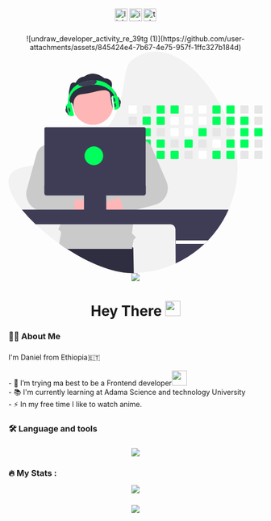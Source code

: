 

###

<div align="center">
  <a href="https://www.linkedin.com/in/dani-boy-35552624b/"><img src="https://img.shields.io/static/v1?message=LinkedIn&logo=linkedin&label=&color=0077B5&logoColor=white&labelColor=&style=for-the-badge" height="25" alt="linkedin logo"  /></a>
  <a href="https://www.instagram.com/da_nnn_yyy/#"><img src="https://img.shields.io/static/v1?message=Instagram&logo=instagram&label=&color=red&logoColor=white&labelColor=&style=for-the-badge" height="25" alt="instagram logo"  /></a>
  <a href="https://t.me/g_dnl" ><img src="https://img.shields.io/static/v1?message=TeleGram&logo=telegram&label=&color=33AAE2&logoColor=white&labelColor=&style=for-the-badge" height="25" alt="telegram logo"  /></a>
  

</div>

###

<div align="center">![undraw_developer_activity_re_39tg (1)](https://github.com/user-attachments/assets/845424e4-7b67-4e75-957f-1ffc327b184d)<svg xmlns="http://www.w3.org/2000/svg" data-name="Layer 1" width="850.53801" height="740.82953" viewBox="0 0 850.53801 740.82953" xmlns:xlink="http://www.w3.org/1999/xlink"><path d="M941.609,465.12478a354.2104,354.2104,0,0,1-98.85,245.9q-5.74494,6.015-11.8,11.74-9.225,8.775-19.07,16.87a353.93418,353.93418,0,0,1-217.58,80.69q-3.97494.09-7.98.09c-63.43,0-143.21-33.87994-215.61-80.78q-8.985-5.82-17.81-11.91-4.125-2.82-8.21-5.72a730.42959,730.42959,0,0,1-79.32-64.8,514.11633,514.11633,0,0,1-45.75-48.92c-55.63-68.62006-67.9-130.45,11.41-143.16q14.085-2.25,27.34-4.81,19.20008-3.69,36.75-7.97,23.64-5.745,44.42005-12.46,6.99-2.25,13.66-4.59c65.74-23.09,109.74-53.19995,139.69-85.87q7.62-8.295,14.05-16.79a236.05512,236.05512,0,0,0,17.83-27.12,254.89845,254.89845,0,0,0,18.41-41.05l.27-.78c23.83-68.74,16.58-132.5,42.87-153.84,112.38-91.23,252.29,38.69,317.96,191.9q4.965,11.58,9.34,23.3,1.965,5.23507,3.79,10.49,4.79992,13.69491,8.71,27.46,1.5,5.25,2.86005,10.49c.97,3.77,1.9,7.53,2.76,11.29C938.139,412.30478,941.609,439.4548,941.609,465.12478Z" transform="translate(-174.73099 -79.58524)" fill="#f2f2f2"/><path d="M594.309,820.3248q-3.97494.09-7.98.09c-63.43,0-143.21-33.87994-215.61-80.78q-8.985-5.82-17.81-11.91l5.16-31.4,156.21-20.74,78.4,59.95Z" transform="translate(-174.73099 -79.58524)" fill="#2f2e41"/><path d="M601.82894,259.63486h-22.26a2.601,2.601,0,0,0-2.59985,2.59985v22.27a2.59264,2.59264,0,0,0,2.59985,2.59009h22.26a2.59918,2.59918,0,0,0,2.6001-2.59009v-22.27A2.60761,2.60761,0,0,0,601.82894,259.63486Z" transform="translate(-174.73099 -79.58524)" fill="#fff"/><path d="M601.82894,297.58481h-22.26a2.60105,2.60105,0,0,0-2.59985,2.6v22.27a2.59253,2.59253,0,0,0,2.59985,2.59h22.26a2.59907,2.59907,0,0,0,2.6001-2.59v-22.27A2.60763,2.60763,0,0,0,601.82894,297.58481Z" transform="translate(-174.73099 -79.58524)" fill="#e6e6e6"/><path d="M601.82894,335.53476h-22.26a2.60116,2.60116,0,0,0-2.59985,2.6001v22.26a2.59464,2.59464,0,0,0,2.59985,2.59985h22.26a2.60116,2.60116,0,0,0,2.6001-2.59985v-22.26A2.60774,2.60774,0,0,0,601.82894,335.53476Z" transform="translate(-174.73099 -79.58524)" fill="#e6e6e6"/><path d="M604.389,375.62485a2.61714,2.61714,0,0,0-2.56006-2.14014h-22.26a2.60124,2.60124,0,0,0-2.59985,2.6001v22.26a2.59474,2.59474,0,0,0,2.59985,2.6h22.26a2.60126,2.60126,0,0,0,2.6001-2.6v-22.26A2.31271,2.31271,0,0,0,604.389,375.62485Z" transform="translate(-174.73099 -79.58524)" fill="#e6e6e6"/><path d="M602.839,411.63486a2.634,2.634,0,0,0-1.01-.20008h-22.26a2.59475,2.59475,0,0,0-2.59985,2.6v22.26a2.58836,2.58836,0,0,0,2.59985,2.6001h22.26a2.60137,2.60137,0,0,0,2.6001-2.6001v-22.26A2.61575,2.61575,0,0,0,602.839,411.63486Z" transform="translate(-174.73099 -79.58524)" fill="#e6e6e6"/><path d="M648.589,259.63486h-22.26a2.601,2.601,0,0,0-2.59985,2.59985v22.27a2.59264,2.59264,0,0,0,2.59985,2.59009h22.26a2.59918,2.59918,0,0,0,2.6001-2.59009v-22.27A2.60761,2.60761,0,0,0,648.589,259.63486Z" transform="translate(-174.73099 -79.58524)" fill="#e6e6e6"/><path d="M648.589,297.58481h-22.26a2.60105,2.60105,0,0,0-2.59985,2.6v22.27a2.59253,2.59253,0,0,0,2.59985,2.59h22.26a2.59907,2.59907,0,0,0,2.6001-2.59v-22.27A2.60763,2.60763,0,0,0,648.589,297.58481Z" transform="translate(-174.73099 -79.58524)" fill="#00ff5c"/><path d="M648.589,335.53476h-22.26a2.60116,2.60116,0,0,0-2.59985,2.6001v22.26a2.59464,2.59464,0,0,0,2.59985,2.59985h22.26a2.60116,2.60116,0,0,0,2.6001-2.59985v-22.26A2.60774,2.60774,0,0,0,648.589,335.53476Z" transform="translate(-174.73099 -79.58524)" fill="#00ff5c"/><path d="M648.589,373.48471h-22.26a2.59261,2.59261,0,0,0-2.46,1.78,2.47846,2.47846,0,0,0-.13989.82007v22.26a2.59474,2.59474,0,0,0,2.59985,2.6h22.26a2.60126,2.60126,0,0,0,2.6001-2.6v-22.26A2.60782,2.60782,0,0,0,648.589,373.48471Z" transform="translate(-174.73099 -79.58524)" fill="#00ff5c"/><path d="M648.589,411.43478h-22.26a2.59475,2.59475,0,0,0-2.59985,2.6v22.26a2.59485,2.59485,0,0,0,2.59985,2.6001h22.26a2.60137,2.60137,0,0,0,2.6001-2.6001v-22.26A2.60127,2.60127,0,0,0,648.589,411.43478Z" transform="translate(-174.73099 -79.58524)" fill="#e6e6e6"/><path d="M695.349,259.63486h-22.26a2.601,2.601,0,0,0-2.59985,2.59985v22.27a2.59264,2.59264,0,0,0,2.59985,2.59009h22.26a2.59918,2.59918,0,0,0,2.6001-2.59009v-22.27A2.60761,2.60761,0,0,0,695.349,259.63486Z" transform="translate(-174.73099 -79.58524)" fill="#00ff5c"/><path d="M695.349,297.58481h-22.26a2.60105,2.60105,0,0,0-2.59985,2.6v22.27a2.59253,2.59253,0,0,0,2.59985,2.59h22.26a2.59907,2.59907,0,0,0,2.6001-2.59v-22.27A2.60763,2.60763,0,0,0,695.349,297.58481Z" transform="translate(-174.73099 -79.58524)" fill="#00ff5c"/><path d="M695.349,335.53476h-22.26a2.60116,2.60116,0,0,0-2.59985,2.6001v22.26a2.59464,2.59464,0,0,0,2.59985,2.59985h22.26a2.60116,2.60116,0,0,0,2.6001-2.59985v-22.26A2.60774,2.60774,0,0,0,695.349,335.53476Z" transform="translate(-174.73099 -79.58524)" fill="#e6e6e6"/><path d="M695.349,373.48471h-22.26a2.60124,2.60124,0,0,0-2.59985,2.6001v22.26a2.59474,2.59474,0,0,0,2.59985,2.6h22.26a2.60126,2.60126,0,0,0,2.6001-2.6v-22.26A2.60782,2.60782,0,0,0,695.349,373.48471Z" transform="translate(-174.73099 -79.58524)" fill="#00ff5c"/><path d="M695.349,411.43478h-22.26a2.59475,2.59475,0,0,0-2.59985,2.6v22.26a2.59485,2.59485,0,0,0,2.59985,2.6001h22.26a2.60137,2.60137,0,0,0,2.6001-2.6001v-22.26A2.60127,2.60127,0,0,0,695.349,411.43478Z" transform="translate(-174.73099 -79.58524)" fill="#00ff5c"/><path d="M742.109,259.63486h-22.26a2.60113,2.60113,0,0,0-2.6,2.59985v22.27a2.59275,2.59275,0,0,0,2.6,2.59009h22.26a2.59918,2.59918,0,0,0,2.6001-2.59009v-22.27A2.60761,2.60761,0,0,0,742.109,259.63486Z" transform="translate(-174.73099 -79.58524)" fill="#00ff5c"/><path d="M742.109,297.58481h-22.26a2.60116,2.60116,0,0,0-2.6,2.6v22.27a2.59264,2.59264,0,0,0,2.6,2.59h22.26a2.59907,2.59907,0,0,0,2.6001-2.59v-22.27A2.60763,2.60763,0,0,0,742.109,297.58481Z" transform="translate(-174.73099 -79.58524)" fill="#fff"/><path d="M742.109,335.53476h-22.26a2.60126,2.60126,0,0,0-2.6,2.6001v22.26a2.59474,2.59474,0,0,0,2.6,2.59985h22.26a2.60116,2.60116,0,0,0,2.6001-2.59985v-22.26A2.60774,2.60774,0,0,0,742.109,335.53476Z" transform="translate(-174.73099 -79.58524)" fill="#fff"/><path d="M742.109,373.48471h-22.26a2.60134,2.60134,0,0,0-2.6,2.6001v22.26a2.59485,2.59485,0,0,0,2.6,2.6h22.26a2.60126,2.60126,0,0,0,2.6001-2.6v-22.26A2.60782,2.60782,0,0,0,742.109,373.48471Z" transform="translate(-174.73099 -79.58524)" fill="#e6e6e6"/><path d="M742.109,411.43478h-22.26a2.59485,2.59485,0,0,0-2.6,2.6v22.26a2.595,2.595,0,0,0,2.6,2.6001h22.26a2.60137,2.60137,0,0,0,2.6001-2.6001v-22.26A2.60127,2.60127,0,0,0,742.109,411.43478Z" transform="translate(-174.73099 -79.58524)" fill="#00ff5c"/><path d="M788.869,259.63486h-22.27a2.599,2.599,0,0,0-2.59,2.59985v22.27a2.59059,2.59059,0,0,0,2.59,2.59009h22.27a2.59918,2.59918,0,0,0,2.6001-2.59009v-22.27A2.60761,2.60761,0,0,0,788.869,259.63486Z" transform="translate(-174.73099 -79.58524)" fill="#fff"/><path d="M788.869,297.58481h-22.27a2.599,2.599,0,0,0-2.59,2.6v22.27a2.59048,2.59048,0,0,0,2.59,2.59h22.27a2.59907,2.59907,0,0,0,2.6001-2.59v-22.27A2.60763,2.60763,0,0,0,788.869,297.58481Z" transform="translate(-174.73099 -79.58524)" fill="#fff"/><path d="M788.869,335.53476h-22.27a2.59915,2.59915,0,0,0-2.59,2.6001v22.26a2.59261,2.59261,0,0,0,2.59,2.59985h22.27a2.60116,2.60116,0,0,0,2.6001-2.59985v-22.26A2.60774,2.60774,0,0,0,788.869,335.53476Z" transform="translate(-174.73099 -79.58524)" fill="#fff"/><path d="M788.869,373.48471h-22.27a2.59923,2.59923,0,0,0-2.59,2.6001v22.26a2.59271,2.59271,0,0,0,2.59,2.6h22.27a2.60126,2.60126,0,0,0,2.6001-2.6v-22.26A2.60782,2.60782,0,0,0,788.869,373.48471Z" transform="translate(-174.73099 -79.58524)" fill="#00ff5c"/><path d="M788.869,411.43478h-22.27a2.59272,2.59272,0,0,0-2.59,2.6v22.26a2.59282,2.59282,0,0,0,2.59,2.6001h22.27a2.60137,2.60137,0,0,0,2.6001-2.6001v-22.26A2.60127,2.60127,0,0,0,788.869,411.43478Z" transform="translate(-174.73099 -79.58524)" fill="#e6e6e6"/><path d="M835.629,259.63486h-22.27a2.599,2.599,0,0,0-2.59,2.59985v22.27a2.59059,2.59059,0,0,0,2.59,2.59009h22.27a2.59927,2.59927,0,0,0,2.6001-2.59009v-22.27A2.60769,2.60769,0,0,0,835.629,259.63486Z" transform="translate(-174.73099 -79.58524)" fill="#fff"/><path d="M835.629,297.58481h-22.27a2.599,2.599,0,0,0-2.59,2.6v22.27a2.59048,2.59048,0,0,0,2.59,2.59h22.27a2.59916,2.59916,0,0,0,2.6001-2.59v-22.27A2.60772,2.60772,0,0,0,835.629,297.58481Z" transform="translate(-174.73099 -79.58524)" fill="#fff"/><path d="M835.629,335.53476h-22.27a2.59915,2.59915,0,0,0-2.59,2.6001v22.26a2.59261,2.59261,0,0,0,2.59,2.59985h22.27a2.60124,2.60124,0,0,0,2.6001-2.59985v-22.26A2.60782,2.60782,0,0,0,835.629,335.53476Z" transform="translate(-174.73099 -79.58524)" fill="#00ff5c"/><path d="M835.629,373.48471h-22.27a2.59923,2.59923,0,0,0-2.59,2.6001v22.26a2.59271,2.59271,0,0,0,2.59,2.6h22.27a2.60134,2.60134,0,0,0,2.6001-2.6v-22.26A2.60791,2.60791,0,0,0,835.629,373.48471Z" transform="translate(-174.73099 -79.58524)" fill="#e6e6e6"/><path d="M835.629,411.43478h-22.27a2.59272,2.59272,0,0,0-2.59,2.6v22.26a2.59282,2.59282,0,0,0,2.59,2.6001h22.27a2.60146,2.60146,0,0,0,2.6001-2.6001v-22.26A2.60135,2.60135,0,0,0,835.629,411.43478Z" transform="translate(-174.73099 -79.58524)" fill="#fff"/><path d="M882.389,259.63486h-22.27a2.599,2.599,0,0,0-2.59,2.59985v22.27a2.59059,2.59059,0,0,0,2.59,2.59009h22.27a2.59927,2.59927,0,0,0,2.6001-2.59009v-22.27A2.60769,2.60769,0,0,0,882.389,259.63486Z" transform="translate(-174.73099 -79.58524)" fill="#00ff5c"/><path d="M882.389,297.58481h-22.27a2.599,2.599,0,0,0-2.59,2.6v22.27a2.59048,2.59048,0,0,0,2.59,2.59h22.27a2.59916,2.59916,0,0,0,2.6001-2.59v-22.27A2.60772,2.60772,0,0,0,882.389,297.58481Z" transform="translate(-174.73099 -79.58524)" fill="#00ff5c"/><path d="M882.389,335.53476h-22.27a2.59915,2.59915,0,0,0-2.59,2.6001v22.26a2.59261,2.59261,0,0,0,2.59,2.59985h22.27a2.60124,2.60124,0,0,0,2.6001-2.59985v-22.26A2.60782,2.60782,0,0,0,882.389,335.53476Z" transform="translate(-174.73099 -79.58524)" fill="#e6e6e6"/><path d="M882.389,373.48471h-22.27a2.59923,2.59923,0,0,0-2.59,2.6001v22.26a2.59271,2.59271,0,0,0,2.59,2.6h22.27a2.60134,2.60134,0,0,0,2.6001-2.6v-22.26A2.60791,2.60791,0,0,0,882.389,373.48471Z" transform="translate(-174.73099 -79.58524)" fill="#fff"/><path d="M882.389,411.43478h-22.27a2.59272,2.59272,0,0,0-2.59,2.6v22.26a2.59282,2.59282,0,0,0,2.59,2.6001h22.27a2.60146,2.60146,0,0,0,2.6001-2.6001v-22.26A2.60135,2.60135,0,0,0,882.389,411.43478Z" transform="translate(-174.73099 -79.58524)" fill="#00ff5c"/><path d="M929.149,259.63486h-22.27a2.599,2.599,0,0,0-2.59,2.59985v22.27a2.59059,2.59059,0,0,0,2.59,2.59009h22.27a2.59916,2.59916,0,0,0,2.6-2.59009v-22.27A2.60759,2.60759,0,0,0,929.149,259.63486Z" transform="translate(-174.73099 -79.58524)" fill="#00ff5c"/><path d="M929.149,297.58481h-22.27a2.599,2.599,0,0,0-2.59,2.6v22.27a2.59048,2.59048,0,0,0,2.59,2.59h22.27a2.59906,2.59906,0,0,0,2.6-2.59v-22.27A2.60761,2.60761,0,0,0,929.149,297.58481Z" transform="translate(-174.73099 -79.58524)" fill="#00ff5c"/><path d="M929.149,335.53476h-22.27a2.59915,2.59915,0,0,0-2.59,2.6001v22.26a2.59261,2.59261,0,0,0,2.59,2.59985h22.27a2.60114,2.60114,0,0,0,2.6-2.59985v-22.26A2.60772,2.60772,0,0,0,929.149,335.53476Z" transform="translate(-174.73099 -79.58524)" fill="#e6e6e6"/><path d="M929.149,373.48471h-22.27a2.59923,2.59923,0,0,0-2.59,2.6001v22.26a2.59271,2.59271,0,0,0,2.59,2.6h22.27a2.60124,2.60124,0,0,0,2.6-2.6v-22.26A2.6078,2.6078,0,0,0,929.149,373.48471Z" transform="translate(-174.73099 -79.58524)" fill="#00ff5c"/><path d="M929.149,411.43478h-22.27a2.59272,2.59272,0,0,0-2.59,2.6v22.26a2.59282,2.59282,0,0,0,2.59,2.6001h22.27a2.60135,2.60135,0,0,0,2.6-2.6001v-22.26A2.60125,2.60125,0,0,0,929.149,411.43478Z" transform="translate(-174.73099 -79.58524)" fill="#00ff5c"/><path d="M975.909,259.63486h-22.27a2.599,2.599,0,0,0-2.59,2.59985v22.27a2.59059,2.59059,0,0,0,2.59,2.59009h22.27a2.59916,2.59916,0,0,0,2.6-2.59009v-22.27A2.60759,2.60759,0,0,0,975.909,259.63486Z" transform="translate(-174.73099 -79.58524)" fill="#e6e6e6"/><path d="M975.909,297.58481h-22.27a2.599,2.599,0,0,0-2.59,2.6v22.27a2.59048,2.59048,0,0,0,2.59,2.59h22.27a2.59906,2.59906,0,0,0,2.6-2.59v-22.27A2.60761,2.60761,0,0,0,975.909,297.58481Z" transform="translate(-174.73099 -79.58524)" fill="#00ff5c"/><path d="M975.909,335.53476h-22.27a2.59915,2.59915,0,0,0-2.59,2.6001v22.26a2.59261,2.59261,0,0,0,2.59,2.59985h22.27a2.60114,2.60114,0,0,0,2.6-2.59985v-22.26A2.60772,2.60772,0,0,0,975.909,335.53476Z" transform="translate(-174.73099 -79.58524)" fill="#00ff5c"/><path d="M975.909,373.48471h-22.27a2.59923,2.59923,0,0,0-2.59,2.6001v22.26a2.59271,2.59271,0,0,0,2.59,2.6h22.27a2.60124,2.60124,0,0,0,2.6-2.6v-22.26A2.6078,2.6078,0,0,0,975.909,373.48471Z" transform="translate(-174.73099 -79.58524)" fill="#00ff5c"/><path d="M975.909,411.43478h-22.27a2.59272,2.59272,0,0,0-2.59,2.6v22.26a2.59282,2.59282,0,0,0,2.59,2.6001h22.27a2.60135,2.60135,0,0,0,2.6-2.6001v-22.26A2.60125,2.60125,0,0,0,975.909,411.43478Z" transform="translate(-174.73099 -79.58524)" fill="#e6e6e6"/><path d="M1022.669,259.63486h-22.27a2.59913,2.59913,0,0,0-2.59009,2.59985v22.27a2.5907,2.5907,0,0,0,2.59009,2.59009h22.27a2.59916,2.59916,0,0,0,2.6-2.59009v-22.27A2.60759,2.60759,0,0,0,1022.669,259.63486Z" transform="translate(-174.73099 -79.58524)" fill="#e6e6e6"/><path d="M1022.669,297.58481h-22.27a2.59916,2.59916,0,0,0-2.59009,2.6v22.27a2.59059,2.59059,0,0,0,2.59009,2.59h22.27a2.59906,2.59906,0,0,0,2.6-2.59v-22.27A2.60761,2.60761,0,0,0,1022.669,297.58481Z" transform="translate(-174.73099 -79.58524)" fill="#e6e6e6"/><path d="M1022.669,335.53476h-22.27a2.59926,2.59926,0,0,0-2.59009,2.6001v22.26a2.59272,2.59272,0,0,0,2.59009,2.59985h22.27a2.60114,2.60114,0,0,0,2.6-2.59985v-22.26A2.60772,2.60772,0,0,0,1022.669,335.53476Z" transform="translate(-174.73099 -79.58524)" fill="#00ff5c"/><path d="M1022.669,373.48471h-22.27a2.59934,2.59934,0,0,0-2.59009,2.6001v22.26a2.59282,2.59282,0,0,0,2.59009,2.6h22.27a2.60124,2.60124,0,0,0,2.6-2.6v-22.26A2.6078,2.6078,0,0,0,1022.669,373.48471Z" transform="translate(-174.73099 -79.58524)" fill="#e6e6e6"/><path d="M1022.669,411.43478h-22.27a2.59283,2.59283,0,0,0-2.59009,2.6v22.26a2.59293,2.59293,0,0,0,2.59009,2.6001h22.27a2.60135,2.60135,0,0,0,2.6-2.6001v-22.26A2.60125,2.60125,0,0,0,1022.669,411.43478Z" transform="translate(-174.73099 -79.58524)" fill="#e6e6e6"/><polygon points="336.095 660.051 335.475 660.051 336.005 659.981 336.095 660.051" fill="#2f2e41"/><circle id="b6132315-04e2-4cdb-a713-107c9cd58b0b" data-name="ab6171fa-7d69-4734-b81c-8dff60f9761b" cx="282.81438" cy="176.73277" r="68.32185" fill="#ffb6b6"/><path id="f4304bdd-ba2d-4fff-b404-410205410c5d-906" data-name="bf427902-b9bf-4946-b5d7-5c1c7e04535e" d="M517.37694,206.2256s17.8694-34.16091-21.44383-37.26649c0,0-33.51489-30.40228-67.6758-5.558,0,0-18.63322,0-28.82254,21.08567,0,0-14.655-5.558-17.87551,9.31661,0,0-10.72349,31.05546,0,59.00533,10.72348,27.94992,14.28537,31.05537,14.28537,31.05537s-17.6209-58.59838,25.26991-61.704,90.8867-29.90942,94.46114,4.25144,8.95329,42.57784,8.95329,42.57784S558.47855,220.2006,517.37694,206.2256Z" transform="translate(-174.73099 -79.58524)" fill="#2f2e41"/><path d="M634.279,424.69479l-.2201,1.16-2.47,13.04-17.06994,90.2-1.01,5.31006-2.12,11.23-2.8999,15.31994-6.43018,33.95008-1.83984,9.73-.69006,3.6499-.24,1.28-1.91,10.07007-.58,3.03991-4.66,34.53-4.07007,30.09,13.62012,13.62-8.12012,8.12-5.32983,30.53.00989.07007H370.71908q-13.20008-8.55012-26.02-17.63013l1.79-13.3999s6.15991-23.93006,3.56982-26.79c-2.57983-2.86-8.24-7.97-8.24-7.97l7.13013-16.64.99-2.30993-1.66-34.43006-.03992-.83-.55-11.3501-.07007-1.46-.11-2.18994-2.11-43.68006-.04-.72009-.63989-13.24-.6001-12.58984-.26-5.31006-2.56994-53.13-1.74-36.07995-1.52-31.41,6.11-2.06994,65.3501-22.21009,27.06982-35.19006,56.34009.42,27.58008.21009,46.0199,42.67993,10.47009,5,.08.04,7.50988,3.59,19.04,9.09,20.13013,9.62012,10.32983,4.92993Z" transform="translate(-174.73099 -79.58524)" fill="#cacaca"/><path d="M443.83985,637.13612a30.28588,30.28588,0,0,1-40.66389-22.43L296.61714,599.5882l37.0428-41.902,95.511,20.7803a30.45,30.45,0,0,1,14.66891,58.66964Z" transform="translate(-174.73099 -79.58524)" fill="#ffb6b6"/><path d="M396.32894,560.9548a13.52249,13.52249,0,0,0-7.88989-4.87l-43.72-9.09009-4.49-.92993a18.93267,18.93267,0,0,1-12.53009-9.07007,19.16055,19.16055,0,0,1-2.45-7.8999,18.89456,18.89456,0,0,1,.89-7.48l15.15-45.65,9.82995-29.62a41.79215,41.79215,0,0,0,2.09009-11.05,43.34878,43.34878,0,0,0-9.07007-28.88989,42.69326,42.69326,0,0,0-49.01-13.64014c-.25.09009-.51.19006-.76.29a42.58322,42.58322,0,0,0-25.31,28.41l-10.68,38.85-22.03,80.09009a57.7664,57.7664,0,0,0,48.96,72.67993l62.97,7.38,29.14,3.42a13.49651,13.49651,0,0,0,14.84-10.73,4.89544,4.89544,0,0,0,.11-.55005l.7-4.32007,5.93006-36.37988.05993-.37012A13.47483,13.47483,0,0,0,396.32894,560.9548Z" transform="translate(-174.73099 -79.58524)" fill="#cacaca"/><path d="M511.71356,638.30236a30.28592,30.28592,0,0,0,37.09449-27.9402l103.362-29.99367L609.5885,544.10893l-91.62614,34.04148a30.45,30.45,0,0,0-6.2488,60.152Z" transform="translate(-174.73099 -79.58524)" fill="#ffb6b6"/><path d="M703.4891,513.27475,654.32894,400.13486a42.819,42.819,0,0,0-20.27-21.3501,43.35617,43.35617,0,0,0-8.7799-3.2c-.4701-.12-.94007-.23-1.41-.32007a42.1319,42.1319,0,0,0-19.48.36011,42.81378,42.81378,0,0,0-27.34,21.73,1.00376,1.00376,0,0,0-.08.13989,43.10025,43.10025,0,0,0-.37012,38.8501l.61011,1.22,34.74,69.77a18.90046,18.90046,0,0,1-10.5,26.18994l-2.44006.88013-43.88,15.84985a13.4969,13.4969,0,0,0-8.33,16.79l.11.3501,12.3,39.35986c.05994.18005.11987.36011.18994.54a7.0543,7.0543,0,0,0,.4.99,13.48177,13.48177,0,0,0,15.80993,7.53l23.68006-6.25,4.82995-1.28,61.15-16.1499a57.76037,57.76037,0,0,0,38.22009-78.86011Z" transform="translate(-174.73099 -79.58524)" fill="#cacaca"/><path d="M219.629,608.28482a514.11633,514.11633,0,0,0,45.75,48.92h451.97a16.44588,16.44588,0,0,1,16.42,16.43l.65,114.53a355.4301,355.4301,0,0,0,77.47-48.53q9.84-8.085,19.07-16.87,6.045-5.73,11.8-11.74a355.62853,355.62853,0,0,0,68.82-102.74Z" transform="translate(-174.73099 -79.58524)" fill="#3f3d56"/><path d="M842.759,711.02475q-5.74494,6.015-11.79993,11.74H734.749v-11.74Z" transform="translate(-174.73099 -79.58524)" fill="#fff"/><path d="M633.379,335.53476a5.53766,5.53766,0,0,0-4.87-2.8999H300.669a5.55451,5.55451,0,0,0-5.54,5.54992v196.2201H634.05892V338.18478A5.38548,5.38548,0,0,0,633.379,335.53476Z" transform="translate(-174.73099 -79.58524)" fill="#3f3d56"/><path d="M294.83213,529.09239V553.3062a7.64384,7.64384,0,0,0,7.64382,7.64392H427.57266v47.78659h-1.66185a.9929.9929,0,0,0-.993.99292v3.32374a.9929.9929,0,0,0,.993.993h77.6584a.99291.99291,0,0,0,.993-.993v-3.32374a.9929.9929,0,0,0-.993-.99292h-1.66185V560.95012H627.00407a7.64384,7.64384,0,0,0,7.64382-7.64392V529.09239Z" transform="translate(-174.73099 -79.58524)" fill="#3f3d56"/><circle cx="285.90293" cy="348.70373" r="31.30642" fill="#00ff5c"/><path d="M540.399,252.58481h-5c0-37.8-37.41-62.57-75.15-62.59a82.38227,82.38227,0,0,0-16.35,1.59c-6.06,1.21-12.35,2.66-18.53,4.55-24.37,7.47-46.97,21.91-46.97,56.45a78.591,78.591,0,0,0,2.54,19.88l-4.84,1.26a83.87572,83.87572,0,0,1-2.7-21.14c0-30.18,12.39-50.91,33.79-63.27,11.25-6.5,24.98-10.69,40.71-12.73a97.13079,97.13079,0,0,1,19.75-.6C511.049,179.10477,540.399,212.38479,540.399,252.58481Z" transform="translate(-174.73099 -79.58524)" fill="#00ff5c"/><path d="M548.729,255.35477l-1.97-14.56a15.71013,15.71013,0,0,0-5-9.56,15.81566,15.81566,0,0,0-13.25-4l-3.13.43a6.52426,6.52426,0,0,0-4.35,2.53,6.548,6.548,0,0,0-1.29,4.87l4.55,33.54a6.57712,6.57712,0,0,0,5.3,5.57,6.15442,6.15442,0,0,0,1.22.12,6.49883,6.49883,0,0,0,.88-.06l3.5-.47a15.79135,15.79135,0,0,0,10.74-6.43c.27-.38.53-.77.77-1.17005A16.7484,16.7484,0,0,0,548.729,255.35477Z" transform="translate(-174.73099 -79.58524)" fill="#00ff5c"/><path d="M523.359,228.27481a6.4317,6.4317,0,0,0-2.33,1.92,6.548,6.548,0,0,0-1.29,4.87l4.55,33.54a6.57712,6.57712,0,0,0,5.3,5.57Z" transform="translate(-174.73099 -79.58524)" fill="#fff"/><path d="M548.729,255.35477l-1.97-14.56a15.71013,15.71013,0,0,0-5-9.56l4.53,33.37a6.17592,6.17592,0,0,0,.41,1.56A16.7484,16.7484,0,0,0,548.729,255.35477Z" transform="translate(-174.73099 -79.58524)" fill="#3f3d56"/><ellipse cx="532.21834" cy="258.90901" rx="2.5" ry="7" transform="translate(-204.70468 -5.69071) rotate(-7.72549)" fill="#3f3d56"/><ellipse cx="529.21834" cy="240.90901" rx="2.5" ry="7" transform="translate(-202.31223 -6.25736) rotate(-7.72549)" fill="#3f3d56"/><ellipse cx="548.21834" cy="247.90901" rx="2.5" ry="7" transform="translate(-203.08076 -3.63971) rotate(-7.72549)" fill="#3f3d56"/><path d="M460.249,189.99478a82.38227,82.38227,0,0,0-16.35,1.59c-6.06,1.21-12.35,2.66-18.53,4.55-9.65-.47-16.75-2.97-18.18-6.82,11.25-6.5,24.98-10.69,40.71-12.73a97.13079,97.13079,0,0,1,19.75-.6,5.727,5.727,0,0,1,2.72,3.82C470.839,183.28482,466.869,186.98477,460.249,189.99478Z" transform="translate(-174.73099 -79.58524)" fill="#3f3d56"/><path d="M396.409,287.28482l-7.7-32.01a6.02367,6.02367,0,0,0-4.88-4.55,6.73326,6.73326,0,0,0-1-.08,6.02576,6.02576,0,0,0-1.4.17l-2.98.72a14.904,14.904,0,0,0-10.99,17.96l3.45,14.36a15.84509,15.84509,0,0,0,5.34,8.62005,14.045,14.045,0,0,0,1.36.97,14.80921,14.80921,0,0,0,11.37,1.84l2.97-.72a5.84014,5.84014,0,0,0,2.17-1.01A5.99327,5.99327,0,0,0,396.409,287.28482Z" transform="translate(-174.73099 -79.58524)" fill="#00ff5c"/><ellipse cx="378.62896" cy="274.52323" rx="2.5" ry="7" transform="translate(-228.45065 16.61926) rotate(-13.53051)" fill="#3f3d56"/><ellipse cx="368.62896" cy="277.52323" rx="2.5" ry="7" transform="translate(-229.43008 14.36289) rotate(-13.53051)" fill="#3f3d56"/><path d="M396.899,287.16476l-7.7-32.01a6.53174,6.53174,0,0,0-5.29-4.92l10.51,43.72A6.5111,6.5111,0,0,0,396.899,287.16476Z" transform="translate(-174.73099 -79.58524)" fill="#fff"/><path d="M369.199,263.15481a6.476,6.476,0,0,0-1.17-2.45,14.72545,14.72545,0,0,0-.57,8.79l3.45,14.36a15.84509,15.84509,0,0,0,5.34,8.62005Z" transform="translate(-174.73099 -79.58524)" fill="#3f3d56"/></svg>

  <img src="[https://visitor-badge.laobi.icu/badge?page_id=maurodesouza.maurodesouza&](https://iconscout.com/lottie-animation/programming-languages-10368129)"  />
</div>

###

<h1 align="center">Hey There
  <img src="https://media.giphy.com/media/hvRJCLFzcasrR4ia7z/giphy.gif" width="30px"/>
</h1>

###

<h3 align="left">👩‍💻  About Me</h3>

###

<p align="left">I'm Daniel from Ethiopia🇪🇹<br><br>- 🔭 I’m trying ma best to be a Frontend developer<img src="https://media.giphy.com/media/WUlplcMpOCEmTGBtBW/giphy.gif" width="30"><br>- 📚 I'm currently learning at Adama Science and technology University<br>- ⚡ In my free time I like to watch anime.</p>

###

<h3 align="left">🛠 Language and tools</h3>

###

<p align="center">
  <a href="https://skillicons.dev">
    <img src="https://skillicons.dev/icons?i=figma,react,tailwind,css,git,django,python" />
  </a>
</p>

###

<h3 align="left" style="margin-bottom:10px">🔥   My Stats :</h3>

<p align="center"> <img src="https://github-readme-stats.vercel.app/api?username=da-nn-yy&theme=vue-dark"/> </p>

###
<p align="center"> <img align="center" src="https://github-readme-stats.vercel.app/api/top-langs/?username=da-nn-yy&layout=compact&theme=vision-friendly-dark"/></p>

###
